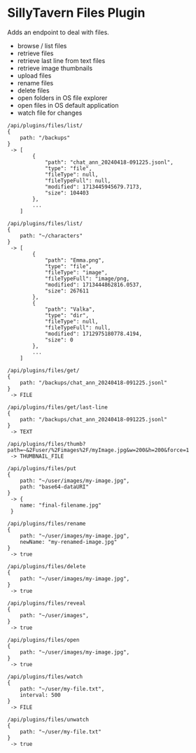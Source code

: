# SillyTavern Files Plugin

Adds an endpoint to deal with files.

- browse / list files
- retrieve files
- retrieve last line from text files
- retrieve image thumbnails
- upload files
- rename files
- delete files
- open folders in OS file explorer
- open files in OS default application
- watch file for changes

```
/api/plugins/files/list/
{
	path: "/backups"
}
 -> [
		{
			"path": "chat_ann_20240418-091225.jsonl",
			"type": "file",
			"fileType": null,
			"fileTypeFull": null,
			"modified": 1713445945679.7173,
			"size": 104403
		},
		...
	]
```

```
/api/plugins/files/list/
{
	path: "~/characters"
}
 -> [
		{
			"path": "Emma.png",
			"type": "file",
			"fileType": "image",
			"fileTypeFull": "image/png,
			"modified": 1713444862816.0537,
			"size": 267611
		},
		{
			"path": "Valka",
			"type": "dir",
			"fileType": null,
			"fileTypeFull": null,
			"modified": 1712975180778.4194,
			"size": 0
		},
		...
	]
```

```
/api/plugins/files/get/
{
	path: "/backups/chat_ann_20240418-091225.jsonl"
}
 -> FILE
```

```
/api/plugins/files/get/last-line
{
	path: "/backups/chat_ann_20240418-091225.jsonl"
}
 -> TEXT
```

```
/api/plugins/files/thumb?path=~&2Fuser/%2Fimages%2F/myImage.jpg&w=200&h=200&force=1
 -> THUMBNAIL_FILE
```


```
/api/plugins/files/put
{
	path: "~/user/images/my-image.jpg",
	path: "base64-dataURI"
}
 -> {
	name: "final-filename.jpg"
 }
```

```
/api/plugins/files/rename
{
	path: "~/user/images/my-image.jpg",
	newName: "my-renamed-image.jpg"
}
 -> true
```

```
/api/plugins/files/delete
{
	path: "~/user/images/my-image.jpg",
}
 -> true
```

```
/api/plugins/files/reveal
{
	path: "~/user/images",
}
 -> true
```

```
/api/plugins/files/open
{
	path: "~/user/images/my-image.jpg",
}
 -> true
```

```
/api/plugins/files/watch
{
	path: "~/user/my-file.txt",
	interval: 500
}
 -> FILE
```

```
/api/plugins/files/unwatch
{
	path: "~/user/my-file.txt"
}
 -> true
```
